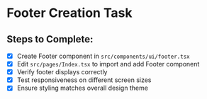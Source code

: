# Footer Creation Task

## Steps to Complete:
- [x] Create Footer component in `src/components/ui/footer.tsx`
- [x] Edit `src/pages/Index.tsx` to import and add Footer component
- [x] Verify footer displays correctly
- [x] Test responsiveness on different screen sizes
- [x] Ensure styling matches overall design theme
